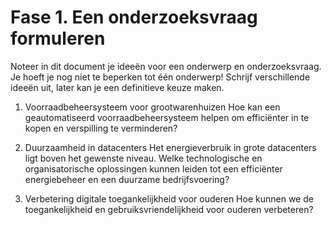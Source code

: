 # Fase 1. Een onderzoeksvraag formuleren

Noteer in dit document je ideeën voor een onderwerp en onderzoeksvraag. Je hoeft je nog niet te beperken tot één onderwerp! Schrijf verschillende ideeën uit, later kan je een definitieve keuze maken.

1. Voorraadbeheersysteem voor grootwarenhuizen
Hoe kan een geautomatiseerd voorraadbeheersysteem helpen om efficiënter in te kopen en verspilling te verminderen?

2. Duurzaamheid in datacenters
Het energieverbruik in grote datacenters ligt boven het gewenste niveau. Welke technologische en organisatorische oplossingen kunnen leiden tot een efficiënter energiebeheer en een duurzame bedrijfsvoering?

3. Verbetering digitale toegankelijkheid voor ouderen
Hoe kunnen we de toegankelijkheid en gebruiksvriendelijkheid voor ouderen verbeteren?
